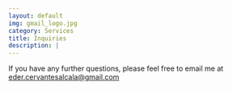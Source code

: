 ```yaml
---
layout: default
img: gmail_logo.jpg
category: Services
title: Inquiries
description: |
---
```

If you have any further questions, please feel free to email me at eder.cervantesalcala@gmail.com
